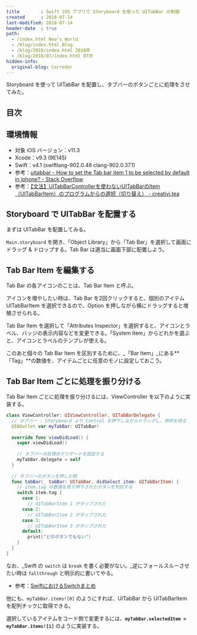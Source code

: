 ```yaml
---
title        : Swift iOS アプリで Storyboard を使った UITabBar の制御
created      : 2018-07-14
last-modified: 2018-07-14
header-date  : true
path:
  - /index.html Neo's World
  - /blog/index.html Blog
  - /blog/2018/index.html 2018年
  - /blog/2018/07/index.html 07月
hidden-info:
  original-blog: Corredor
---
```


Storyboard を使って UITabBar を配置し、タブバーのボタンごとに処理をさせてみた。

## 目次

## 環境情報

- 対象 iOS バージョン：v11.3
- Xcode：v9.3 (9E145)
- Swift：v4.1 (swiftlang-902.0.48 clang-902.0.37.1)
- 参考：[uitabbar - How to set the Tab bar item 1 to be selected by default in iphone? - Stack Overflow](https://stackoverflow.com/questions/2325780/how-to-set-the-tab-bar-item-1-to-be-selected-by-default-in-iphone)
- 参考：[【文法】UITabBarControllerを使わないUITabBarのItem（UITabBarItem）のプログラムからの選択（切り替え） - creativi.tea](http://teapipin.blog10.fc2.com/blog-entry-72.html)

## Storyboard で UITabBar を配置する

まずは UITabBar を配置してみる。

`Main.storyboard` を開き、「Object Library」から「Tab Bar」を選択して画面にドラッグ & ドロップする。Tab Bar は適当に画面下部に配置しよう。

## Tab Bar Item を編集する

Tab Bar の各アイコンのことは、Tab Bar Item と呼ぶ。

アイコンを増やしたい時は、Tab Bar を2回クリックすると、個別のアイテム UITabBarItem を選択できるので、Option を押しながら横にドラッグすると増殖させられる。

Tab Bar Item を選択して「Attributes Inspector」を選択すると、アイコンとラベル、バッジの表示内容などを変更できる。「System Item」からどれかを選ぶと、アイコンとラベルのテンプレが使える。

このあと個々の Tab Bar Item を区別するために、_「Bar Item」_にある**「Tag」**の数値を、アイテムごとに任意のモノに設定しておこう。

## Tab Bar Item ごとに処理を振り分ける

Tab Bar Item ごとに処理を振り分けるには、ViewController を以下のように実装する。

```swift
class ViewController: UIViewController, UITabBarDelegate {
  // タブバー : Storyboard より Control を押下しながらドラッグし、参照を得る
  @IBOutlet var myTabBar: UITabBar!
  
  override func viewDidLoad() {
    super.viewDidLoad()
    
    // タブバーの処理のデリゲートを設定する
    myTabBar.delegate = self
  }
  
  // タブバーのボタンを押した時
  func tabBar(_ tabBar: UITabBar, didSelect item: UITabBarItem) {
    // item.tag の数値を見て押下されたボタンを判別する
    switch item.tag {
      case 1:
        // UITabBarItem 1 がタップされた
      case 2:
        // UITabBarItem 2 がタップされた
      case 3:
        // UITabBarItem 3 がタップされた
      default:
        print("どのボタンでもない")
    }
  }
}
```

なお、_Swift の `switch` は `break` を書く必要がない。_逆にフォールスルーさせたい時は `fallthrough` と明示的に書いてやる。

- 参考：[SwiftにおけるSwitchまとめ](https://qiita.com/akatsuki174/items/2720ebc369a6c1d9f629)

他にも、`myTabBar.items![0]` のようにすれば、UITabBar から UITabBarItem を配列チックに取得できる。

選択しているアイテムをコード側で変更するには、**`myTabBar.selectedItem = myTabBar.items![1]`** のように実装する。
